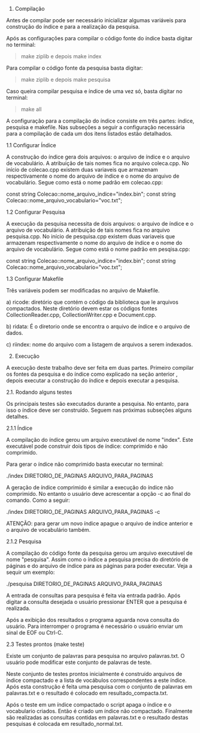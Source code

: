 1. Compilação

Antes de compilar pode ser necessário inicializar algumas variáveis para 
construção do índice e para a realização da pesquisa. 

Após as configurações  para compilar o código fonte do índice basta digitar 
no terminal:

> make ziplib
e depois
> make index

Para compilar o código fonte da pesquisa basta digitar:

> make ziplib
e depois
> make pesquisa

Caso queira compilar pesquisa e índice de uma vez só, basta digitar no 
terminal:

> make all

A configuração  para a compilação do índice consiste em três partes: índice, pesquisa e makefile.  Nas subseções a seguir a configuração necessária para a compilação 
de cada um dos itens listados estão detalhados.


1.1 Configurar Índice

A construção do índice gera dois arquivos: o arquivo de índice e o arquivo de vocabulário. A atribuição de tais nomes fica no arquivo coleca.cpp. No início de colecao.cpp existem duas variaveis que armazenam respectivamente o nome do arquivo de índice e o nome do arquivo de vocabulário. Segue como está o nome padrão em colecao.cpp:

const string Colecao::nome_arquivo_indice="index.bin";
const string Colecao::nome_arquivo_vocabulario="voc.txt";

1.2 Configurar Pesquisa

A execução da pesquisa necessita de dois arquivos: o arquivo de índice e o arquivo de vocabulário. A atribuição de tais nomes fica no arquivo pesquisa.cpp. No início de pesquisa.cpp existem duas variaveis que armazenam respectivamente o nome do arquivo de índice e o nome do arquivo de vocabulário. Segue como está o nome padrão em pesqisa.cpp:

const string Colecao::nome_arquivo_indice="index.bin";
const string Colecao::nome_arquivo_vocabulario="voc.txt";

1.3 Configurar Makefile

Três variáveis podem ser modificadas no arquivo de Makefile.

a) ricode: diretório que contém o código da biblioteca que le arquivos compactados. 
Neste diretório devem estar os códigos fontes CollectionReader.cpp, CollectionWriter.cpp e Document.cpp.

b) ridata: É o diretorio onde se encontra o arquivo de índice e o arquivo de dados.

c) riindex: nome do arquivo com a listagem de arquivos a serem indexados.


2. Execução

A execução deste trabalho deve ser feita em duas partes. Primeiro 
compilar os fontes da pesquisa e do índice como explicado na seção anterior 
, depois executar a construção do índice e depois executar a pesquisa.

2.1. Rodando alguns testes

Os principais testes são executados durante a pesquisa. No entanto, 
para isso o índice deve ser construído. Seguem nas próximas subseções 
alguns detalhes.

2.1.1 Índice

A compilação do índice gerou um arquivo executável de nome "index". Este 
executável pode construir dois tipos de índice: comprimido e não comprimido.

Para gerar o índice não comprimido basta executar no terminal:

./index DIRETORIO_DE_PAGINAS ARQUIVO_PARA_PAGINAS

A geração de índice comprimido é similar a execução do índice não comprimido. No 
entanto o usuário deve acrescentar a opção -c ao final do comando. Como a seguir:

./index DIRETORIO_DE_PAGINAS ARQUIVO_PARA_PAGINAS -c

ATENÇÃO: para gerar um novo índice apague o arquivo de índice anterior e o 
arquivo de vocabulário também. 

2.1.2 Pesquisa

A compilação do código fonte da pesquisa gerou um arquivo executável 
de nome "pesquisa". Assim como o índice a pesquisa precisa do diretório de 
páginas e do arquivo de índice para as páginas para poder executar. Veja 
a sequir um exemplo:

./pesquisa DIRETORIO_DE_PAGINAS ARQUIVO_PARA_PAGINAS

A entrada de consultas para pesquisa é feita via entrada padrão. Após digitar 
a consulta desejada o usuário pressionar ENTER que a pesquisa é realizada. 

Após a exibição dos resultados o programa aguarda nova consulta do usuário. Para 
interromper o programa é necessário o usuário enviar um sinal de EOF ou Ctrl-C.

2.3 Testes prontos (make teste)

Existe um conjunto de palavras para pesquisa no arquivo palavras.txt. O 
usuário pode modificar este conjunto de palavras de teste.

Neste conjunto de testes prontos inicialmente é construído arquivos de índice 
compactado e a lista de vocábulos correspondentes a este índice. Após 
esta construção é feita uma pesquisa com o conjunto de palavras em palavras.txt 
e o resultado é colocado em resultado_compacta.txt.

Após o teste em um índice compactado o script apaga o índice e o vocabulario 
criados. Então é criado um índice não compactado. Finalmente são realizadas 
as consultas contidas em palavras.txt e o resultado destas pesquisas é 
colocada em resultado_normal.txt.


